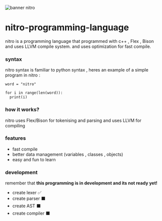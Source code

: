 ![banner nitro](https://user-images.githubusercontent.com/76659587/210961037-d1471c6d-9d62-48d0-9498-ec923a275677.png)
# nitro-programming-language

nitro is a programming language that programmed with c++ , Flex , Bison and uses LLVM compile system.
and uses optimization for fast compile.

### syntax 

nitro syntax is familiar to python syntax
, heres an example of a simple program in nitro :

```
word = "nitro"

for i in range(len(word)):
  print(i)
```

### how it works?

nitro uses Flex/Bison for tokenising and parsing and uses LLVM for compiling

### features

- fast compile
- better data management (variables , classes , objects)
- easy and fun to learn

### development 

remember that **this programming is in development and its not ready yet!** 

- create lexer ✅
- create parser ⬛
- create AST ⬛
- create compiler ⬛

